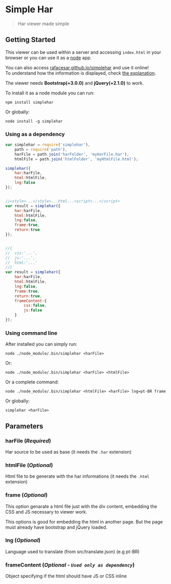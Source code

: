 # Simple Har
> Har viewer made simple

## Getting Started
This viewer can be used within a server and accessing `index.html` in your browser or you can use it as a [node](http://nodejs.org) app.

You can also access [rafacesar.github.io/simplehar](http://rafacesar.github.io/simplehar/) and use it online!  
To understand how the information is displayed, check [the explanation](https://github.com/rafacesar/simplehar/blob/master/howto/docs.md).

The viewer needs __Bootstrap(+3.0.0)__ and __jQuery(+2.1.0)__ to work.

To install it as a node module you can run:
```shell
npm install simplehar
```
Or globally:
```shell
node install -g simplehar
```

### Using as a dependency
```javascript
var simplehar = require('simplehar'),
	path = require('path'),
	harFile = path.join('harFolder', 'myHarFile.har'),
	htmlFile = path.join('htmlFolder', 'myHtmlFile.html');

simplehar({
	har:harFile,
	html:htmlFile,
	lng:false
});


//<style>...</style>...html...<script>...</script>
var result = simplehar({
	har:harFile,
	html:htmlFile,
	lng:false,
	frame:true,
	return:true
});


//{
//	css:'...',
//	js:'...',
//	html:'...'
//}
var result = simplehar({
	har:harFile,
	html:htmlFile,
	lng:false,
	frame:true,
	return:true,
	frameContent:{
		css:false,
		js:false
	}
});
```

### Using command line
After installed you can simply run:
```shell
node ./node_module/.bin/simplehar <harFile>
```

Or:
```shell
node ./node_module/.bin/simplehar <harFile> <htmlFile>
```

Or a complete command:
```shell
node ./node_module/.bin/simplehar <htmlFile> <harFile> lng=pt-BR frame
```

Or globally:
```shell
simplehar <harFile>
```

## Parameters
### harFile (*Required*)
Har source to be used as base (it needs the `.har` extension)

### htmlFile (*Optional*)
Html file to be generate with the har informations (it needs the `.html` extension)

### frame (*Optional*)
This option genarate a html file just with the div content, embedding the CSS and JS necessary to viewer work.

This options is good for embedding the html in another page. But the page must already have bootstrap and jQuery loaded.

### lng (*Optional*)
Language used to translate (from src/translate.json) (e.g pt-BR)


### frameContent (*Optional* - *`Used only as dependency`*)
Object specifying if the html should have JS or CSS inline
